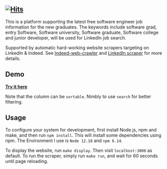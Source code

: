 [![Hits](https://hits.seeyoufarm.com/api/count/incr/badge.svg?url=https%3A%2F%2Fgithub.com%2Fqh96%2Ftacocat)](https://hits.seeyoufarm.com)
---

This is a platform supporting the latest free software engineer job information for the new graduates.
The keywords include software grad, entry Software, Software university, Software graduate, Software college and junior developer,
will be used for LinkedIn job search.

Supported by automatic hard-working website scrapers targeting on LinkedIn & Indeed.
See [Indeed-web-crawler](https://github.com/qh96/indeed-job-crawler/tree/develop) and [LinkedIn scraper](https://www.npmjs.com/package/linkedin-jobs-scraper) for more details.

## Demo

**[Try it here](https://eattacocat.herokuapp.com/)**

Note that the column can be `sortable`. Nimbly to use `search` for better filtering.

## Usage

To configure your system for development, first install Node.js, npm and make, and
then run `npm install`. This will install some dependencies using npm. The Environment
I use is `Node 12.18` and `npm 6.14`.

To display the website, run `make display`. Then visit `localhost:3000` as default. To run the
scraper, simply run `make run`, and wait for 60 seconds until page reloading.
